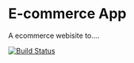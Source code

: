 # E-commerce App

A ecommerce webisite to....

[![Build Status](https://travis-ci.com/Luciano-Lima/ecommerce.svg?branch=master)](https://travis-ci.com/Luciano-Lima/ecommerce)